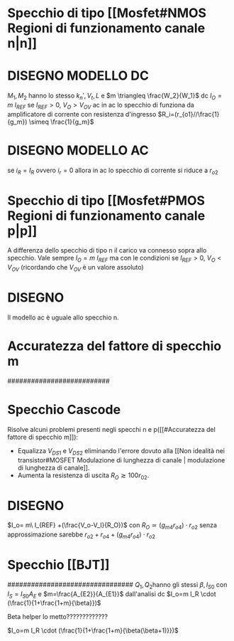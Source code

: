 # Specchio di tipo [[Mosfet#NMOS Regioni di funzionamento canale n|n]]
# DISEGNO MODELLO DC 
$M_1,M_2$ hanno lo stesso $k_n',V_t,L$ e $m \triangleq \frac{W_2}{W_1}$
dc
$I_O= m\  I_{REF}$  se $I_{REF}>0,\ V_O > V_{OV}$ 
ac
in ac lo specchio di funziona da amplificatore di corrente con resistenza d'ingresso $R_i=(r_{o1}//\frac{1}{g_m}) \simeq \frac{1}{g_m}$
# DISEGNO MODELLO AC
se $i_R=I_R$ ovvero $i_r=0$ allora in ac lo specchio di corrente si riduce a $r_{o2}$

# Specchio di tipo [[Mosfet#PMOS Regioni di funzionamento canale p|p]]
A differenza dello specchio di tipo n il carico va connesso sopra allo specchio.
Vale sempre $I_O= m\  I_{REF}$ ma con le condizioni se $I_{REF}>0,\ V_O < V_{OV}$ (ricordando che $V_{OV}$ è un valore assoluto) 
# DISEGNO
Il modello ac è uguale allo specchio n.
# Accuratezza del fattore di specchio m
##########################
# Specchio Cascode
Risolve alcuni problemi presenti negli specchi n e p([[#Accuratezza del fattore di specchio m]]):
* Equalizza $V_{DS1}$ e $V_{DS2}$ eliminando l'errore dovuto alla [[Non idealità nei transistor#MOSFET Modulazione di lunghezza di canale | modulazione di lunghezza di canale]].
* Aumenta la resistenza di uscita $R_O \gtrsim 100 r_{02}$.
# DISEGNO
$I_o= m\  I_{REF} +(\frac{V_o-V_I}{R_O})$
con $R_O \simeq (g_{m4} r_{o4})\cdot r_{o2}$ senza approssimazione sarebbe $r_{o2}+r_{o4}+(g_{m4} r_{o4})\cdot r_{o2}$


# Specchio [[BJT]]
################################
$Q_1,Q_2$hanno gli stessi $\beta, I_{S0}$ con $I_S = I_{S0}A_E$ e $m=\frac{A_{E2}}{A_{E1}}$ 
dall'analisi dc
$I_o=m I_R \cdot (\frac{1}{1+\frac{1+m}{\beta}})$

Beta helper lo metto?????????????

$I_o=m I_R \cdot (\frac{1}{1+\frac{1+m}{\beta(\beta+1)}})$

